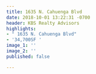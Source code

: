 ```yaml
---
title: 1635 N. Cahuenga Blvd
date: 2018-10-01 13:22:31 -0700
header: KBS Realty Advisors
highlights:
- " 1635 N. Cahuenga Blvd"
- '34,700SF '
image_1: ''
image_2: ''
published: false

---
```

